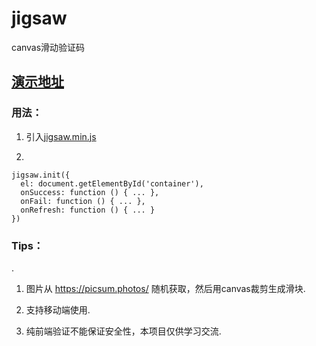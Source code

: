# jigsaw
canvas滑动验证码

## [演示地址](https://github.com/caishuaijun/ImageSlider)

### 用法：
1. 引入[jigsaw.min.js](https://raw.githubusercontent.com/yeild/jigsaw/master/dist/jigsaw.min.js)

2.
```
jigsaw.init({
  el: document.getElementById('container'),
  onSuccess: function () { ... },
  onFail: function () { ... },
  onRefresh: function () { ... }
})
```

### Tips：
.
1. 图片从 https://picsum.photos/ 随机获取，然后用canvas裁剪生成滑块.

2. 支持移动端使用.

3. 纯前端验证不能保证安全性，本项目仅供学习交流.
